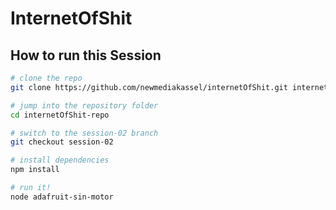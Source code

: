 # InternetOfShit

## How to run this Session

```bash
# clone the repo
git clone https://github.com/newmediakassel/internetOfShit.git internetOfShit-repo

# jump into the repository folder
cd internetOfShit-repo

# switch to the session-02 branch
git checkout session-02

# install dependencies
npm install

# run it!
node adafruit-sin-motor
```
